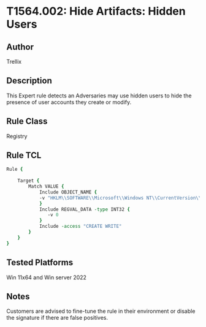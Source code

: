 # T1564.002: Hide Artifacts: Hidden Users

## Author
Trellix

## Description
This Expert rule detects an Adversaries may use hidden users to hide the presence of user accounts they create or modify.

## Rule Class 
Registry

## Rule TCL
```tcl
Rule {
    
    Target {
        Match VALUE {
            Include OBJECT_NAME {              
            -v "HKLM\\SOFTWARE\\Microsoft\\Windows NT\\CurrentVersion\\Winlogon\\SpecialAccounts\\UserList\\*"		
            }
            Include REGVAL_DATA -type INT32 {
               -v 0
            }
            Include -access "CREATE WRITE"
        }
    }
}
```

## Tested Platforms
Win 11x64 and Win server 2022

## Notes
Customers are advised to fine-tune the rule in their environment or disable the signature if there are false positives.
